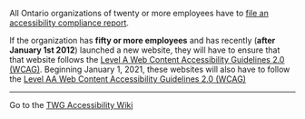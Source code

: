 All Ontario organizations of twenty or more employees have to [file an accessibility compliance report](https://www.ontario.ca/page/completing-your-accessibility-compliance-report).  

If the organization has **fifty or more employees** and has recently (**after January 1st 2012**) launched a new website, they will have to ensure that that website follows the [Level A Web Content Accessibility Guidelines 2.0 (WCAG)](https://www.w3.org/WAI/WCAG21/quickref/). Beginning January 1, 2021, these websites will also have to follow the [Level AA Web Content Accessibility Guidelines 2.0 (WCAG)](https://www.w3.org/WAI/WCAG21/quickref/)

---

Go to the [TWG Accessibility Wiki](https://github.com/twg/accessibility/wiki)
